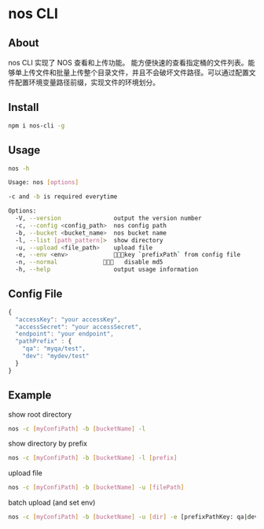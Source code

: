 # nos CLI

## About
nos CLI 实现了 NOS 查看和上传功能。 能方便快速的查看指定桶的文件列表。能够单上传文件和批量上传整个目录文件，并且不会破坏文件路径。可以通过配置文件配置环境变量路径前缀，实现文件的环境划分。

## Install
```sh
npm i nos-cli -g
```

## Usage
```sh
nos -h

Usage: nos [options]

-c and -b is required everytime

Options:
  -V, --version               output the version number
  -c, --config <config_path>  nos config path
  -b, --bucket <bucket_name>  nos bucket name
  -l, --list [path_pattern]>  show directory
  -u, --upload <file_path>    upload file
  -e, --env <env>             key `prefixPath` from config file
  -n, --normal                disable md5
  -h, --help                  output usage information
```

## Config File
```js
{
  "accessKey": "your accessKey",
  "accessSecret": "your accessSecret",
  "endpoint": "your endpoint",
  "pathPrefix" : {
    "qa": "myqa/test",
    "dev": "mydev/test"
  }
}
```

## Example
show root directory
```sh
nos -c [myConfiPath] -b [bucketName] -l
```

show directory by prefix
```sh
nos -c [myConfiPath] -b [bucketName] -l [prefix]
```

upload file
```sh
nos -c [myConfiPath] -b [bucketName] -u [filePath]
```

batch upload (and set env)
```sh
nos -c [myConfiPath] -b [bucketName] -u [dir] -e [prefixPathKey: qa|dev|...]
```